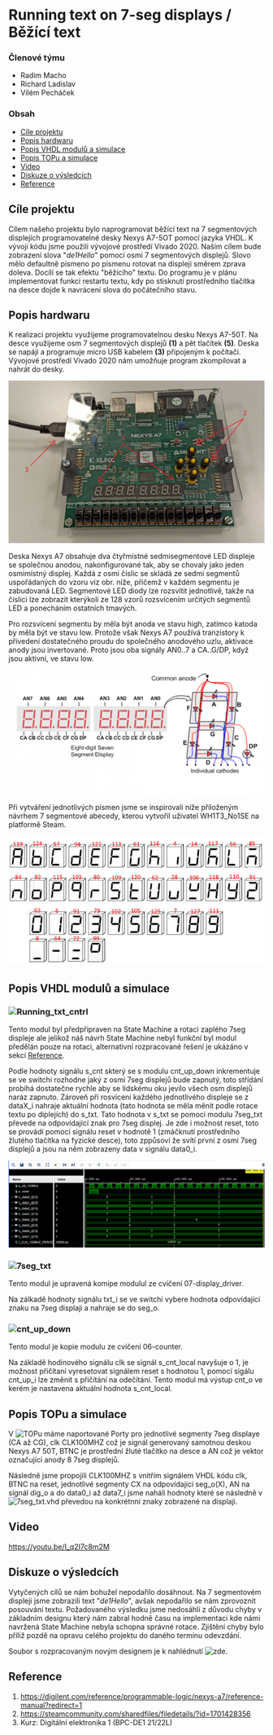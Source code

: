 # Running text on 7-seg displays / Běžící text

### Členové týmu

* Radim Macho
* Richard Ladislav
* Vilém Pecháček

### Obsah

* [Cíle projektu](#objectives)
* [Popis hardwaru](#hardware)
* [Popis VHDL modulů a simulace](#modules)
* [Popis TOPu a simulace](#top)
* [Video](#video)
* [Diskuze o výsledcích](#discussion)
* [Reference](#references)

<a name="objectives"></a>

## Cíle projektu

Cílem našeho projektu bylo naprogramovat běžící text na 7 segmentových displejích programovatelné desky Nexys A7-5OT pomocí jazyka VHDL. 
K vývoji kódu jsme použili vývojové prostředí Vivado 2020. Naším cílem bude zobrazení slova "*de1Hello*" pomocí osmi 7 segmentových displejů. Slovo mělo defaultně písmeno po písmenu rotovat na displeji směrem zprava doleva. Docílí se tak efektu "běžícího" textu. Do programu je v plánu implementovat funkci restartu textu, kdy po stisknutí prostředního tlačítka na desce dojde k navrácení slova do počátečního stavu.

<a name="hardware"></a>

## Popis hardwaru

K realizaci projektu využijeme programovatelnou desku Nexys A7-50T. Na desce využijeme osm 7 segmentových displejů **(1)** a pět tlačítek **(5)**. Deska se napájí a programuje micro USB kabelem **(3)** připojeným k počítači. Vývojové prostředí Vivado 2020 nám umožňuje program zkompilovat a nahrát do desky.

![nexys](images/nexys-a7-50t.jpg)

Deska Nexys A7 obsahuje dva čtyřmístné sedmisegmentové LED displeje se společnou anodou, nakonfigurované tak, aby se chovaly jako jeden osmimístný displej. Každá z osmi číslic se skládá ze sedmi segmentů uspořádaných do vzoru viz obr. níže, přičemž v každém segmentu je zabudovaná LED. Segmentové LED diody lze rozsvítit jednotlivě, takže na číslici lze zobrazit kterýkoli ze 128 vzorů rozsvícením určitých segmentů LED a ponecháním ostatních tmavých.

Pro rozsvícení segmentu by měla být anoda ve stavu high, zatímco katoda by měla být ve stavu low. Protože však Nexys A7 používá tranzistory k přivedení dostatečného proudu do společného anodového uzlu, aktivace anody jsou invertované. Proto jsou oba signály AN0..7 a CA..G/DP, když jsou aktivní, ve stavu low.

<p align="center">
  <img src="images/segment.png">
</p>

Při vytváření jednotlivých písmen jsme se inspirovali níže přiloženým návrhem 7 segmentové abecedy, kterou vytvořil uživatel WH1T3_No1SE na platformě Steam.

<p align="center">
  <img src="images/seg_alphabet.png">
</p>

<a name="modules"></a>

## Popis VHDL modulů a simulace

### ![Running_txt_cntrl](Projekt_DE1/Project_DE1.srcs/sources_1/new/Running_txt_cntrl.vhd)

Tento modul byl předpřipraven na State Machine a rotaci zaplého 7seg displeje ale jelikož náš návrh State Machine nebyl funkční byl modul předělán pouze na rotaci, alternativní rozpracované řešení je ukázáno v sekci [Reference](#references).

Podle hodnoty signálu s_cnt skterý se s modulu cnt_up_down inkrementuje se ve switchi rozhodne jaký z osmi 7seg displejů bude zapnutý, toto střídání probíhá dostatečne rychle aby se lidskému oku jevilo všech osm displejů naráz zapnuto. Zároveň při rosvícení každého jednotlivého displeje se z dataX_i nahraje aktuální hodnota (tato hodnota se měla měnit podle rotace textu po diplejích) do s_txt. Tato hodnota v s_txt se pomocí modulu 7seg_txt převede na odpovídající znak pro 7seg displej. Je zde i možnost reset, toto se provádí pomocí signálu reset v hodnotě 1 (zmáčknutí prostředního žlutého tlačítka na fyzické desce), toto zppůsoví že svítí první z osmi 7seg displejů a jsou na něm zobrazeny data v signálu data0_i.

![wfrms](images/wfrms.png)

### ![7seg_txt](Projekt_DE1/Project_DE1.srcs/sources_1/new/7seg_txt.vhd)

Tento modul je upravená komipe modulul ze cvičení 07-display_driver.

Na zálkadě hodnoty signálu txt_i se ve switchi vybere hodnota odpovídající znaku na 7seg displaji a nahraje se do seg_o.

### ![cnt_up_down](Projekt_DE1/Project_DE1.srcs/sources_1/new/cnt_up_down.vhd)

Tento modul je kopie modulu ze cvičení 06-counter.

Na základě hodinového signálu clk se signál s_cnt_local navyšuje o 1, je možnost přičítaní vyresetovat signálem reset s hodnotou 1, pomocí sigálu cnt_up_i lze změnit s přičítání na odečítání. Tento modul má výstup cnt_o ve kerém je nastavena aktuální hodnota s_cnt_local.

<a name="top"></a>

## Popis TOPu a simulace

V ![TOPu](Projekt_DE1/Project_DE1.srcs/sources_1/new/TOP.vhd) máme naportované Porty pro jednotlivé segmenty 7seg displaye (CA až CG), clk CLK100MHZ což je signál generovaný samotnou deskou Nexys A7 50T, BTNC je prostřední žluté tlačítko na desce a AN což je vektor označující anody 8 7seg displejů.

Následně jsme propojili CLK100MHZ s vnitřím signálem VHDL kódu clk, BTNC na reset, jednotlivé segmenty CX na odpovídajíci seg_o(X), AN na signál dig_o a do data0_i až data7_i jsme naháli hodnoty které se následně v ![7seg_txt.vhd](Projekt_DE1/Project_DE1.srcs/sources_1/new/7seg_txt.vhd) převedou na konkrétnní znaky zobrazené na displaji.

<a name="video"></a>

## Video

https://youtu.be/I_q2I7c8m2M

<a name="references"></a>

## Diskuze o výsledcích

Vytyčených cílů se nám bohužel nepodařilo dosáhnout. Na 7 segmentovém displeji jsme zobrazili text "*de1Hello*", avšak nepodařilo se nám zprovoznit posouvání textu.
Požadovaného výsledku jsme nedosáhli z důvodu chyby v základním designu který nám zabral hodně času na implementaci kde námi navržená State Machine nebyla schopna správné rotace. Zjištění chyby bylo příliž pozdě na opravu celého projektu do daného termínu odevzdání.

Soubor s rozpracovaným novým designem je k nahlédnutí ![zde](Projekt_DE1/Project_DE1.srcs/sources_1/new/...).

<a name="discussion"></a>

## Reference

1. https://digilent.com/reference/programmable-logic/nexys-a7/reference-manual?redirect=1
2. https://steamcommunity.com/sharedfiles/filedetails/?id=1701428356
3. Kurz: Digitální elektronika 1 (BPC-DE1 21/22L)
